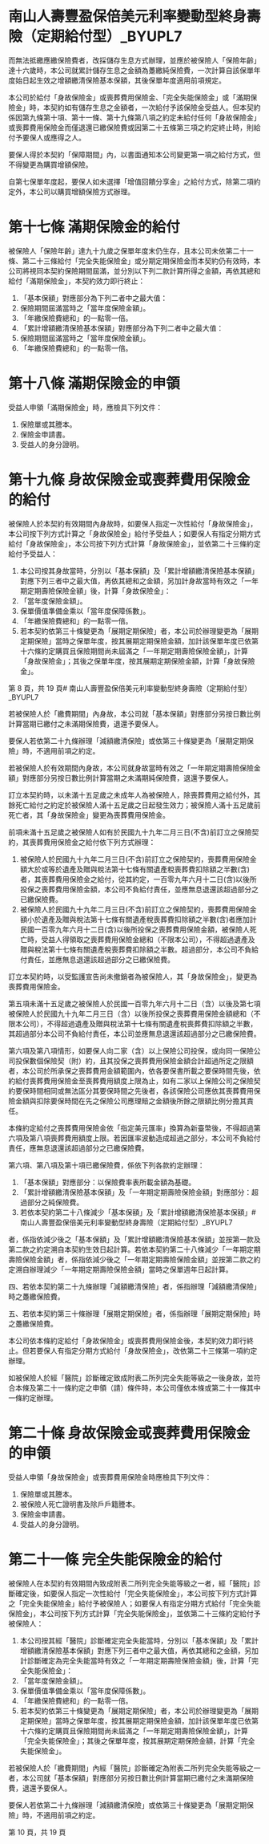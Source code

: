 # 南山人壽豐盈保倍美元利率變動型終身壽險（定期給付型）_BYUPL7

而無法抵繳應繳保險費者，改採儲存生息方式辦理，並應於被保險人「保險年齡」達十六歲時，本公司就累計儲存生息之金額為躉繳純保險費，一次計算自該保單年度始日起生效之增額繳清保險基本保額，其後保單年度適用前項規定。

本公司於給付「身故保險金」或喪葬費用保險金、「完全失能保險金」或「滿期保險金」時，本契約如有儲存生息之金額者，一次給付予該保險金受益人。但本契約係因第九條第十項、第十一條、第十九條第八項之約定未給付任何「身故保險金」或喪葬費用保險金而僅退還已繳保險費或因第二十五條第三項之約定終止時，則給付予要保人或應得之人。

要保人得於本契約「保障期間」內，以書面通知本公司變更第一項之給付方式，但不得變更為購買增額保險。

自第七保單年度起，要保人如未選擇「增值回饋分享金」之給付方式，除第二項約定外，本公司以購買增額保險方式辦理。

# 第十七條 滿期保險金的給付

被保險人「保險年齡」達九十九歲之保單年度末仍生存，且本公司未依第二十一條、第二十三條給付「完全失能保險金」或分期定期保險金而本契約仍有效時，本公司將視同本契約保險期間屆滿，並分別以下列二款計算所得之金額，再依其總和給付「滿期保險金」，本契約效力即行終止：

1. 「基本保額」對應部分為下列二者中之最大值：
1. 保險期間屆滿當時之「當年度保險金額」。
2. 「年繳保險費總和」的一點零一倍。
2. 「累計增額繳清保險基本保額」對應部分為下列二者中之最大值：
1. 保險期間屆滿當時之「當年度保險金額」。
2. 「年繳保險費總和」的一點零一倍。

# 第十八條 滿期保險金的申領

受益人申領「滿期保險金」時，應檢具下列文件：

1. 保險單或其謄本。
2. 保險金申請書。
3. 受益人的身分證明。

# 第十九條 身故保險金或喪葬費用保險金的給付

被保險人於本契約有效期間內身故時，如要保人指定一次性給付「身故保險金」，本公司按下列方式計算之「身故保險金」給付予受益人；如要保人有指定分期方式給付「身故保險金」，本公司按下列方式計算「身故保險金」，並依第二十三條約定給付予受益人：

1. 本公司按其身故當時，分別以「基本保額」及「累計增額繳清保險基本保額」對應下列三者中之最大值，再依其總和之金額，另加計身故當時有效之「一年期定期壽險保險金額」後，計算「身故保險金」：
1. 「當年度保險金額」。
2. 保單價值準備金乘以「當年度保障係數」。
3. 「年繳保險費總和」的一點零一倍。
2. 若本契約依第三十條變更為「展期定期保險」者，本公司於辦理變更為「展期定期保險」當時之保單年度，按其展期定期保險金額，加計該保單年度已依第十六條約定購買且保險期間尚未屆滿之「一年期定期壽險保險金額」，計算「身故保險金」；其後之保單年度，按其展期定期保險金額，計算「身故保險金」。

第 8 頁，共 19 頁# 南山人壽豐盈保倍美元利率變動型終身壽險（定期給付型）_BYUPL7

若被保險人於「繳費期間」內身故，本公司就「基本保額」對應部分另按日數比例計算當期已繳付之未滿期保險費，退還予要保人。

要保人若依第二十九條辦理「減額繳清保險」或依第三十條變更為「展期定期保險」時，不適用前項之約定。

若被保險人於有效期間內身故，本公司就身故當時有效之「一年期定期壽險保險金額」對應部分另按日數比例計算當期之未滿期純保險費，退還予要保人。

訂立本契約時，以未滿十五足歲之未成年人為被保險人，除喪葬費用之給付外，其餘死亡給付之約定於被保險人滿十五足歲之日起發生效力；被保險人滿十五足歲前死亡者，其「身故保險金」變更為喪葬費用保險金。

前項未滿十五足歲之被保險人如有於民國九十九年二月三日(不含)前訂立之保險契約，其喪葬費用保險金之給付依下列方式辦理：

1. 被保險人於民國九十九年二月三日(不含)前訂立之保險契約，喪葬費用保險金額大於或等於遺產及贈與稅法第十七條有關遺產稅喪葬費扣除額之半數(含)者，其喪葬費用保險金之給付，從其約定，一百零九年六月十二日(含)以後所投保之喪葬費用保險金額，本公司不負給付責任，並應無息退還該超過部分之已繳保險費。
2. 被保險人於民國九十九年二月三日(不含)前訂立之保險契約，喪葬費用保險金額小於遺產及贈與稅法第十七條有關遺產稅喪葬費扣除額之半數(含)者應加計民國一百零九年六月十二日(含)以後所投保之喪葬費用保險金額，被保險人死亡時，受益人得領取之喪葬費用保險金總和（不限本公司），不得超過遺產及贈與稅法第十七條有關遺產稅喪葬費扣除額之半數。超過部分，本公司不負給付責任，並應無息退還該超過部分之已繳保險費。

訂立本契約時，以受監護宣告尚未撤銷者為被保險人，其「身故保險金」，變更為喪葬費用保險金。

第五項未滿十五足歲之被保險人於民國一百零九年六月十二日（含）以後及第七項被保險人於民國九十九年二月三日（含）以後所投保之喪葬費用保險金額總和（不限本公司），不得超過遺產及贈與稅法第十七條有關遺產稅喪葬費扣除額之半數，其超過部分本公司不負給付責任，本公司並應無息退還該超過部分之已繳保險費。

第六項及第八項情形，如要保人向二家（含）以上保險公司投保，或向同一保險公司投保數個保險契（附）約，且其投保之喪葬費用保險金額合計超過所定之限額者，本公司於所承保之喪葬費用金額範圍內，依各要保書所載之要保時間先後，依約給付喪葬費用保險金至喪葬費用額度上限為止，如有二家以上保險公司之保險契約要保時間相同或無法區分其要保時間之先後者，各該保險公司應依其喪葬費用保險金額與扣除要保時間在先之保險公司應理賠之金額後所餘之限額比例分擔其責任。

本條約定給付之喪葬費用保險金依「指定美元匯率」換算為新臺幣後，不得超過第六項及第八項喪葬費用額度上限。若因匯率波動造成超過之部分，本公司不負給付責任，應無息退還該超過部分之已繳保險費。

第六項、第八項及第十項已繳保險費，係依下列各款約定辦理：

1. 「基本保額」對應部分：以保險費率表所載金額為基礎。
2. 「累計增額繳清保險基本保額」及「一年期定期壽險保險金額」對應部分：超過部分之純保險費。
3. 若依本契約第二十八條減少「基本保額」及「累計增額繳清保險基本保額」# 南山人壽豐盈保倍美元利率變動型終身壽險（定期給付型）_BYUPL7

者，係指依減少後之「基本保額」及「累計增額繳清保險基本保額」並按第一款及第二款之約定溯自本契約生效日起計算。若依本契約第二十八條減少「一年期定期壽險保險金額」者，係指依減少後之「一年期定期壽險保險金額」並按第二款之約定溯自辦理減少「一年期定期壽險保險金額」當時之保單週年日起計算。

四、若依本契約第二十九條辦理「減額繳清保險」者，係指辦理「減額繳清保險」時之躉繳保險費。

五、若依本契約第三十條辦理「展期定期保險」者，係指辦理「展期定期保險」時之躉繳保險費。

本公司依本條約定給付「身故保險金」或喪葬費用保險金後，本契約效力即行終止。但若要保人有指定分期方式給付「身故保險金」，改依第二十三條第一項約定辦理。

如被保險人於經「醫院」診斷確定致成附表二所列完全失能等級之一後身故，並符合本條及第二十一條約定之申領（請）條件時，本公司僅依本條或第二十一條其中一條約定辦理。

# 第二十條  身故保險金或喪葬費用保險金的申領

受益人申領「身故保險金」或喪葬費用保險金時應檢具下列文件：

1. 保險單或其謄本。
2. 被保險人死亡證明書及除戶戶籍謄本。
3. 保險金申請書。
4. 受益人的身分證明。

# 第二十一條   完全失能保險金的給付

被保險人在本契約有效期間內致成附表二所列完全失能等級之一者，經「醫院」診斷確定後，如要保人指定一次性給付「完全失能保險金」，本公司按下列方式計算之「完全失能保險金」給付予被保險人；如要保人有指定分期方式給付「完全失能保險金」，本公司按下列方式計算「完全失能保險金」，並依第二十三條約定給付予被保險人：

1. 本公司按其經「醫院」診斷確定完全失能當時，分別以「基本保額」及「累計增額繳清保險基本保額」對應下列三者中之最大值，再依其總和之金額，另加計診斷確定為完全失能當時有效之「一年期定期壽險保險金額」後，計算「完全失能保險金」：
1. 「當年度保險金額」。
2. 保單價值準備金乘以「當年度保障係數」。
3. 「年繳保險費總和」的一點零一倍。
2. 若本契約依第三十條變更為「展期定期保險」者，本公司於辦理變更為「展期定期保險」當時之保單年度，按其展期定期保險金額，加計該保單年度已依第十六條約定購買且保險期間尚未屆滿之「一年期定期壽險保險金額」，計算「完全失能保險金」；其後之保單年度，按其展期定期保險金額，計算「完全失能保險金」。

若被保險人於「繳費期間」內經「醫院」診斷確定為附表二所列完全失能等級之一者，本公司就「基本保額」對應部分另按日數比例計算當期已繳付之未滿期保險費，退還予要保人。

要保人若依第二十九條辦理「減額繳清保險」或依第三十條變更為「展期定期保險」時，不適用前項之約定。

第 10 頁，共 19 頁